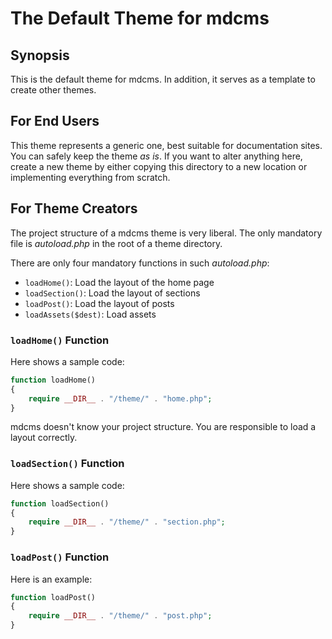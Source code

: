 # The Default Theme for mdcms

## Synopsis

This is the default theme for mdcms. In addition, it serves as a template to create other themes.

## For End Users

This theme represents a generic one, best suitable for documentation sites. You can safely keep the theme *as is*. If you want to alter anything here, create a new theme by either copying this directory to a new location or implementing everything from scratch.

## For Theme Creators

The project structure of a mdcms theme is very liberal. The only mandatory file is *autoload.php* in the root of a theme directory.

There are only four mandatory functions in such *autoload.php*:

* `loadHome()`: Load the layout of the home page
* `loadSection()`: Load the layout of sections
* `loadPost()`: Load the layout of posts
* `loadAssets($dest)`: Load assets

### `loadHome()` Function

Here shows a sample code:

```php
function loadHome()
{
    require __DIR__ . "/theme/" . "home.php";
}
```

mdcms doesn't know your project structure. You are responsible to load a layout correctly.

### `loadSection()` Function

Here shows a sample code:

```php
function loadSection()
{
    require __DIR__ . "/theme/" . "section.php";
}
```

### `loadPost()` Function

Here is an example:

```php
function loadPost()
{
    require __DIR__ . "/theme/" . "post.php";
}
```
